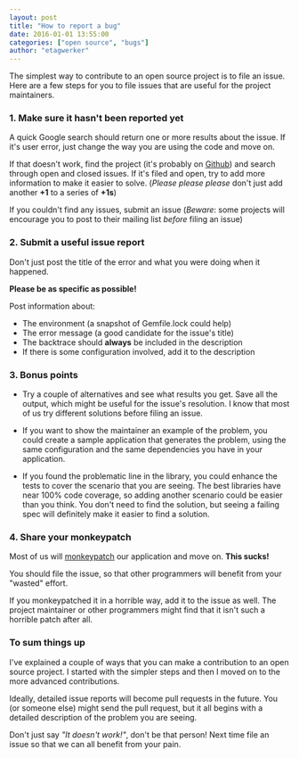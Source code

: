 ```yaml
---
layout: post
title: "How to report a bug"
date: 2016-01-01 13:55:00
categories: ["open source", "bugs"]
author: "etagwerker"
---
```


The simplest way to contribute to an open source project is to file an issue. Here are a few steps for you to file issues that are useful for the project maintainers.

### 1. Make sure it hasn't been reported yet

A quick Google search should return one or more results about the issue. If it's user error, just change the way you are using the code and move on.

If that doesn't work, find the project (it's probably on [Github](https://github.com)) and search through open and closed issues. If it's filed and open, try to add more information to make it easier to solve. (_Please please please_ don't just add another **+1** to a series of **+1s**)

If you couldn't find any issues, submit an issue (_Beware_: some projects will encourage you to post to their mailing list _before_ filing an issue)

### 2. Submit a useful issue report

Don't just post the title of the error and what you were doing when it happened.

**Please be as specific as possible!**

Post information about:

* The environment (a snapshot of Gemfile.lock could help)
* The error message (a good candidate for the issue's title)
* The backtrace should **always** be included in the description
* If there is some configuration involved, add it to the description

### 3. Bonus points

* Try a couple of alternatives and see what results you get. Save all the output, which might be useful for the issue's resolution. I know that most of us try different solutions before filing an issue.

* If you want to show the maintainer an example of the problem, you could create a sample application that generates the problem, using the same configuration and the same dependencies you have in your application.

* If you found the problematic line in the library, you could enhance the tests to cover the scenario that you are seeing. The best libraries have near 100% code coverage, so adding another scenario could be easier than you think. You don't need to find the solution, but seeing a failing spec will definitely make it easier to find a solution.

### 4. Share your monkeypatch

Most of us will [monkeypatch](http://devblog.avdi.org/2008/02/23/why-monkeypatching-is-destroying-ruby) our application and move on. **This sucks!**

You should file the issue, so that other programmers will benefit from your "wasted" effort.

If you monkeypatched it in a horrible way, add it to the issue as well. The project maintainer or other programmers might find that it isn't such a horrible patch after all.

### To sum things up

I've explained a couple of ways that you can make a contribution to an open source project. I started with the simpler steps and then I moved on to the more advanced contributions.

Ideally, detailed issue reports will become pull requests in the future. You (or someone else) might send the pull request, but it all begins with a detailed description of the problem you are seeing.

Don't just say _"It doesn't work!"_, don't be that person! Next time file an issue so that we can all benefit from your pain.
